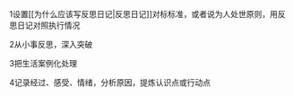 1设置[[为什么应该写反思日记|反思日记]]对标标准，或者说为人处世原则，用反思日记对照执行情况

2从小事反思，深入突破

3把生活案例化处理

4记录经过、感受、情绪，分析原因，提炼认识点或行动点